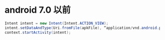 # android 7.0 以前
```java
Intent intent = new Intent(Intent.ACTION_VIEW); 
intent.setDataAndType(Uri.fromFile(apkFile), “application/vnd.android.package-archive”); 
context.startActivity(intent);
```


